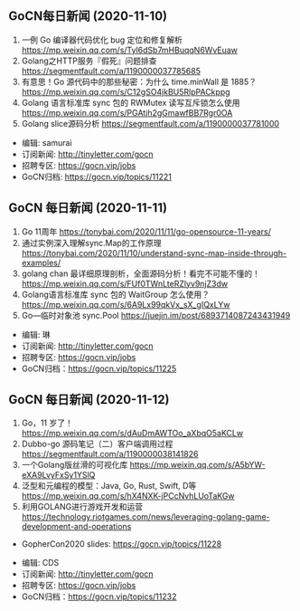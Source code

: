 ## GoCN每日新闻 (2020-11-10)

1. 一例 Go 编译器代码优化 bug 定位和修复解析 https://mp.weixin.qq.com/s/Tyl6dSb7mHBuqqN6WvEuaw
2. Golang之HTTP服务『假死』问题排查 https://segmentfault.com/a/1190000037785685
3. 有意思！Go 源代码中的那些秘密：为什么 time.minWall 是 1885？  https://mp.weixin.qq.com/s/C12gSO4jkBU5RlpPACkppg
4. Golang 语言标准库 sync 包的 RWMutex 读写互斥锁怎么使用 https://mp.weixin.qq.com/s/PGAtjh2gGmawfBB7Rgr0OA
5. Golang slice源码分析 https://segmentfault.com/a/1190000037781000

* 编辑: samurai
* 订阅新闻: http://tinyletter.com/gocn
* 招聘专区: https://gocn.vip/jobs
*  GoCN归档: https://gocn.vip/topics/11221

## GoCN 每日新闻 (2020-11-11)

1. Go 11周年 https://tonybai.com/2020/11/11/go-opensource-11-years/
2. 通过实例深入理解sync.Map的工作原理 https://tonybai.com/2020/11/10/understand-sync-map-inside-through-examples/
3. golang chan 最详细原理剖析，全面源码分析！看完不可能不懂的！https://mp.weixin.qq.com/s/FUf0TWnLteRZlyv9njZ3dw
4. Golang语言标准库 sync 包的 WaitGroup 怎么使用？ https://mp.weixin.qq.com/s/6A9Lx99qkVx_sX_gIQxLYw
5. Go—临时对象池 sync.Pool https://juejin.im/post/6893714087243431949

- 编辑: 琳 
- 订阅新闻: http://tinyletter.com/gocn
- 招聘专区: https://gocn.vip/jobs
- GoCN归档：https://gocn.vip/topics/11225

## GoCN 每日新闻 (2020-11-12)

1. Go，11 岁了！ https://mp.weixin.qq.com/s/dAuDmAWTOo_aXbqO5aKCLw
2. Dubbo-go 源码笔记（二）客户端调用过程 https://segmentfault.com/a/1190000038141826
3. 一个Golang版丝滑的可视化库 https://mp.weixin.qq.com/s/A5bYW-eXA9LvyFxSy1YSlQ
4. 泛型和元编程的模型：Java, Go, Rust, Swift, D等 https://mp.weixin.qq.com/s/hX4NXK-jPCcNvhLUoTaKGw
5. 利用GOLANG进行游戏开发和运营 https://technology.riotgames.com/news/leveraging-golang-game-development-and-operations

* GopherCon2020 slides:  https://gocn.vip/topics/11228

- 编辑: CDS 
- 订阅新闻: http://tinyletter.com/gocn
- 招聘专区: https://gocn.vip/jobs
- GoCN归档：https://gocn.vip/topics/11232
